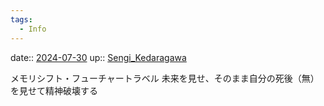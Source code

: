 ```yaml
---
tags:
  - Info
---
```


date:: [2024-07-30](/Daily_Note/2024-07-30.md)
up:: [Sengi_Kedaragawa](Bar/Novel/Nacaria/Sengi_Kedaragawa.md)

メモリシフト・フューチャートラベル
未来を見せ、そのまま自分の死後（無）を見せて精神破壊する